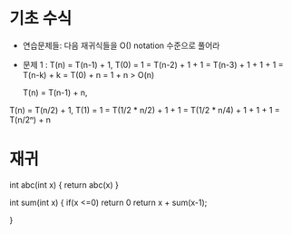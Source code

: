 # 기초 수식
 - 연습문제들: 다음 재귀식들을 O() notation 수준으로 풀어라
- 문제 1 : T(n) = T(n-1) + 1, T(0) = 1
                = T(n-2) + 1 + 1
                = T(n-3) + 1 + 1 + 1
                = T(n-k) + k
                = T(0) + n
                = 1 + n
                > O(n)
      
  T(n) = T(n-1) + n,
  

T(n) = T(n/2) + 1, T(1) = 1
     = T(1/2 * n/2) + 1 + 1
     = T(1/2 * n/4) + 1 + 1 + 1
     = T(n/2ⁿ) + n

# 재귀
int abc(int x)
{
 return abc(x)
}

int sum(int x)
{
 if(x <=0) return 0
 return x + sum(x-1);

}
